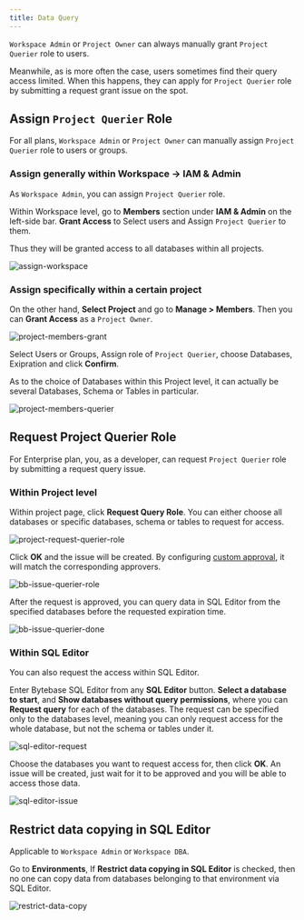 ```yaml
---
title: Data Query
---
```


`Workspace Admin` or `Project Owner` can always manually grant `Project Querier` role to users. 

Meanwhile, as is more often the case, users sometimes find their query access limited. When this happens, they can apply for `Project Querier` role by submitting a request grant issue on the spot.

## Assign `Project Querier` Role

For all plans, `Workspace Admin` or `Project Owner` can manually assign `Project Querier` role to users or groups.

### Assign generally within Workspace -> IAM & Admin

As `Workspace Admin`, you can assign `Project Querier` role.

Within Workspace level, go to **Members** section under **IAM & Admin** on the left-side bar. **Grant Access** to Select users and Assign `Project Querier` to them.

Thus they will be granted access to all databases within all projects.

![assign-workspace](/content/docs/security/data-query/assign-workspace.webp)

### Assign specifically within a certain project

On the other hand, **Select Project** and go to **Manage > Members**. Then you can **Grant Access** as a `Project Owner`.

![project-members-grant](/content/docs/security/data-query/project-members-grant.webp)

Select Users or Groups, Assign role of `Project Querier`, choose Databases, Exipration and click **Confirm**.

As to the choice of Databases within this Project level, it can actually be several Databases, Schema or Tables in particular.

![project-members-querier](/content/docs/security/data-query/project-members-querier.webp)

## Request Project Querier Role

For Enterprise plan, you, as a developer, can request `Project Querier` role by submitting a request query issue.

### Within Project level

Within project page, click **Request Query Role**. You can either choose all databases or specific databases, schema or tables to request for access.

![project-request-querier-role](/content/docs/security/data-query/project-request-querier-role.webp)

Click **OK** and the issue will be created. By configuring [custom approval](/docs/administration/custom-approval/), it will match the corresponding approvers.
   
![bb-issue-querier-role](/content/docs/security/data-query/bb-issue-querier-role.webp)

After the request is approved, you can query data in SQL Editor from the specified databases before the requested expiration time.
   
![bb-issue-querier-done](/content/docs/security/data-query/bb-issue-querier-done.webp)

### Within SQL Editor

You can also request the access within SQL Editor.

Enter Bytebase SQL Editor from any **SQL Editor** button. **Select a database to start**, and **Show databases without query permissions**, where you can **Request query** for each of the databases. The request can be specified only to the databases level, meaning you can only request access for the whole database, but not the schema or tables under it.

![sql-editor-request](/content/docs/security/data-query/sql-editor-request.webp)

Choose the databases you want to request access for, then click **OK**. An issue will be created, just wait for it to be approved and you will be able to access those data.

![sql-editor-issue](/content/docs/security/data-query/sql-editor-issue.webp)

## Restrict data copying in SQL Editor

Applicable to `Workspace Admin` or `Workspace DBA`.

Go to **Environments**, If **Restrict data copying in SQL Editor** is checked, then no one can copy data from databases belonging to that environment via SQL Editor.

![restrict-data-copy](/content/docs/security/data-query/restrict-data-copy.webp)
